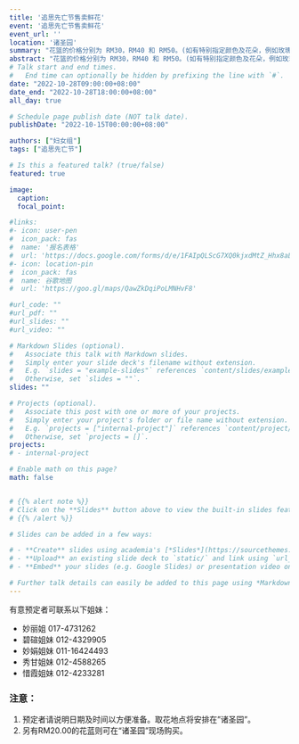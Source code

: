 ```yaml
---
title: '追思先亡节售卖鲜花'
event: '追思先亡节售卖鲜花'
event_url: ''
location: '诸圣园'
summary: "花篮的价格分别为 RM30，RM40 和 RM50。(如有特别指定颜色及花朵，例如玫瑰或康乃馨价格则另计）。"
abstract: "花篮的价格分别为 RM30，RM40 和 RM50。(如有特别指定颜色及花朵，例如玫瑰或康乃馨价格则另计）。"
# Talk start and end times.
#   End time can optionally be hidden by prefixing the line with `#`.
date: "2022-10-28T09:00:00+08:00"
date_end: "2022-10-28T18:00:00+08:00"
all_day: true

# Schedule page publish date (NOT talk date).
publishDate: "2022-10-15T00:00:00+08:00"

authors: ["妇女组"]
tags: ["追思先亡节"]

# Is this a featured talk? (true/false)
featured: true

image:
  caption:
  focal_point:

#links:
#- icon: user-pen
#  icon_pack: fas
#  name: '报名表格'
#  url: 'https://docs.google.com/forms/d/e/1FAIpQLScG7XQ0kjxdMtZ_Hhx8aLOL76ZavANeI77Maj7seoQXQFHsEQ/viewform'
#- icon: location-pin
#  icon_pack: fas
#  name: 谷歌地图
#  url: 'https://goo.gl/maps/QawZkDqiPoLMNHvF8'

#url_code: ""
#url_pdf: ""
#url_slides: ""
#url_video: ""

# Markdown Slides (optional).
#   Associate this talk with Markdown slides.
#   Simply enter your slide deck's filename without extension.
#   E.g. `slides = "example-slides"` references `content/slides/example-slides.md`.
#   Otherwise, set `slides = ""`.
slides: ""

# Projects (optional).
#   Associate this post with one or more of your projects.
#   Simply enter your project's folder or file name without extension.
#   E.g. `projects = ["internal-project"]` references `content/project/deep-learning/index.md`.
#   Otherwise, set `projects = []`.
projects:
# - internal-project

# Enable math on this page?
math: false


# {{% alert note %}}
# Click on the **Slides** button above to view the built-in slides feature.
# {{% /alert %}}

# Slides can be added in a few ways:

# - **Create** slides using academia's [*Slides*](https://sourcethemes.com/academic/docs/managing-content/#create-slides) feature and link using `slides` parameter in the front matter of the talk file
# - **Upload** an existing slide deck to `static/` and link using `url_slides` parameter in the front matter of the talk file
# - **Embed** your slides (e.g. Google Slides) or presentation video on this page using [shortcodes](https://sourcethemes.com/academic/docs/writing-markdown-latex/).

# Further talk details can easily be added to this page using *Markdown* and $\rm \LaTeX$ math code.
---
```


有意预定者可联系以下姐妹：
- 妙丽姐 017-4731262
- 碧碹姐妹 012-4329905
- 妙娟姐妹 011-16424493
- 秀甘姐妹 012-4588265
- 惜霞姐妹 012-4233281

### 注意：
1. 预定者请说明日期及时间以方便准备。取花地点将安排在”诸圣园”。
2. 另有RM20.00的花蓝则可在“诸圣园”现场购买。
